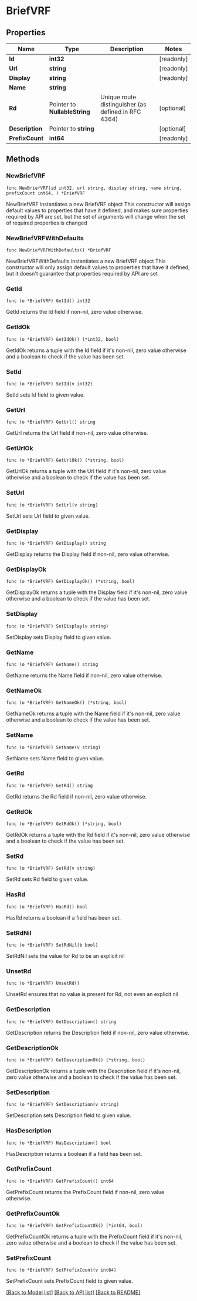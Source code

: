 # BriefVRF

## Properties

Name | Type | Description | Notes
------------ | ------------- | ------------- | -------------
**Id** | **int32** |  | [readonly] 
**Url** | **string** |  | [readonly] 
**Display** | **string** |  | [readonly] 
**Name** | **string** |  | 
**Rd** | Pointer to **NullableString** | Unique route distinguisher (as defined in RFC 4364) | [optional] 
**Description** | Pointer to **string** |  | [optional] 
**PrefixCount** | **int64** |  | [readonly] 

## Methods

### NewBriefVRF

`func NewBriefVRF(id int32, url string, display string, name string, prefixCount int64, ) *BriefVRF`

NewBriefVRF instantiates a new BriefVRF object
This constructor will assign default values to properties that have it defined,
and makes sure properties required by API are set, but the set of arguments
will change when the set of required properties is changed

### NewBriefVRFWithDefaults

`func NewBriefVRFWithDefaults() *BriefVRF`

NewBriefVRFWithDefaults instantiates a new BriefVRF object
This constructor will only assign default values to properties that have it defined,
but it doesn't guarantee that properties required by API are set

### GetId

`func (o *BriefVRF) GetId() int32`

GetId returns the Id field if non-nil, zero value otherwise.

### GetIdOk

`func (o *BriefVRF) GetIdOk() (*int32, bool)`

GetIdOk returns a tuple with the Id field if it's non-nil, zero value otherwise
and a boolean to check if the value has been set.

### SetId

`func (o *BriefVRF) SetId(v int32)`

SetId sets Id field to given value.


### GetUrl

`func (o *BriefVRF) GetUrl() string`

GetUrl returns the Url field if non-nil, zero value otherwise.

### GetUrlOk

`func (o *BriefVRF) GetUrlOk() (*string, bool)`

GetUrlOk returns a tuple with the Url field if it's non-nil, zero value otherwise
and a boolean to check if the value has been set.

### SetUrl

`func (o *BriefVRF) SetUrl(v string)`

SetUrl sets Url field to given value.


### GetDisplay

`func (o *BriefVRF) GetDisplay() string`

GetDisplay returns the Display field if non-nil, zero value otherwise.

### GetDisplayOk

`func (o *BriefVRF) GetDisplayOk() (*string, bool)`

GetDisplayOk returns a tuple with the Display field if it's non-nil, zero value otherwise
and a boolean to check if the value has been set.

### SetDisplay

`func (o *BriefVRF) SetDisplay(v string)`

SetDisplay sets Display field to given value.


### GetName

`func (o *BriefVRF) GetName() string`

GetName returns the Name field if non-nil, zero value otherwise.

### GetNameOk

`func (o *BriefVRF) GetNameOk() (*string, bool)`

GetNameOk returns a tuple with the Name field if it's non-nil, zero value otherwise
and a boolean to check if the value has been set.

### SetName

`func (o *BriefVRF) SetName(v string)`

SetName sets Name field to given value.


### GetRd

`func (o *BriefVRF) GetRd() string`

GetRd returns the Rd field if non-nil, zero value otherwise.

### GetRdOk

`func (o *BriefVRF) GetRdOk() (*string, bool)`

GetRdOk returns a tuple with the Rd field if it's non-nil, zero value otherwise
and a boolean to check if the value has been set.

### SetRd

`func (o *BriefVRF) SetRd(v string)`

SetRd sets Rd field to given value.

### HasRd

`func (o *BriefVRF) HasRd() bool`

HasRd returns a boolean if a field has been set.

### SetRdNil

`func (o *BriefVRF) SetRdNil(b bool)`

 SetRdNil sets the value for Rd to be an explicit nil

### UnsetRd
`func (o *BriefVRF) UnsetRd()`

UnsetRd ensures that no value is present for Rd, not even an explicit nil
### GetDescription

`func (o *BriefVRF) GetDescription() string`

GetDescription returns the Description field if non-nil, zero value otherwise.

### GetDescriptionOk

`func (o *BriefVRF) GetDescriptionOk() (*string, bool)`

GetDescriptionOk returns a tuple with the Description field if it's non-nil, zero value otherwise
and a boolean to check if the value has been set.

### SetDescription

`func (o *BriefVRF) SetDescription(v string)`

SetDescription sets Description field to given value.

### HasDescription

`func (o *BriefVRF) HasDescription() bool`

HasDescription returns a boolean if a field has been set.

### GetPrefixCount

`func (o *BriefVRF) GetPrefixCount() int64`

GetPrefixCount returns the PrefixCount field if non-nil, zero value otherwise.

### GetPrefixCountOk

`func (o *BriefVRF) GetPrefixCountOk() (*int64, bool)`

GetPrefixCountOk returns a tuple with the PrefixCount field if it's non-nil, zero value otherwise
and a boolean to check if the value has been set.

### SetPrefixCount

`func (o *BriefVRF) SetPrefixCount(v int64)`

SetPrefixCount sets PrefixCount field to given value.



[[Back to Model list]](../README.md#documentation-for-models) [[Back to API list]](../README.md#documentation-for-api-endpoints) [[Back to README]](../README.md)


